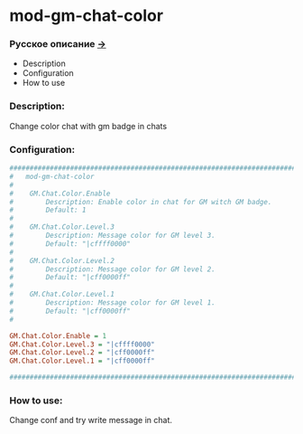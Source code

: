 # mod-gm-chat-color

### Русское описание [->](https://github.com/Winfidonarleyan/kargatum-system/tree/master/src/mod-gm-chat-color)

- Description
- Configuration
- How to use

### Description:
Change color chat with gm badge in chats

### Configuration:
```ini
###################################################################################################
#	mod-gm-chat-color
#
#    GM.Chat.Color.Enable
#        Description: Enable color in chat for GM witch GM badge.
#        Default: 1
#
#    GM.Chat.Color.Level.3
#        Description: Message color for GM level 3.
#        Default: "|cffff0000"
#
#    GM.Chat.Color.Level.2
#        Description: Message color for GM level 2.
#        Default: "|cff0000ff"
#
#    GM.Chat.Color.Level.1
#        Description: Message color for GM level 1.
#        Default: "|cff0000ff"
#

GM.Chat.Color.Enable = 1
GM.Chat.Color.Level.3 = "|cffff0000"
GM.Chat.Color.Level.2 = "|cff0000ff"
GM.Chat.Color.Level.1 = "|cff0000ff"

###################################################################################################
```

### How to use:
Change conf and try write message in chat.
